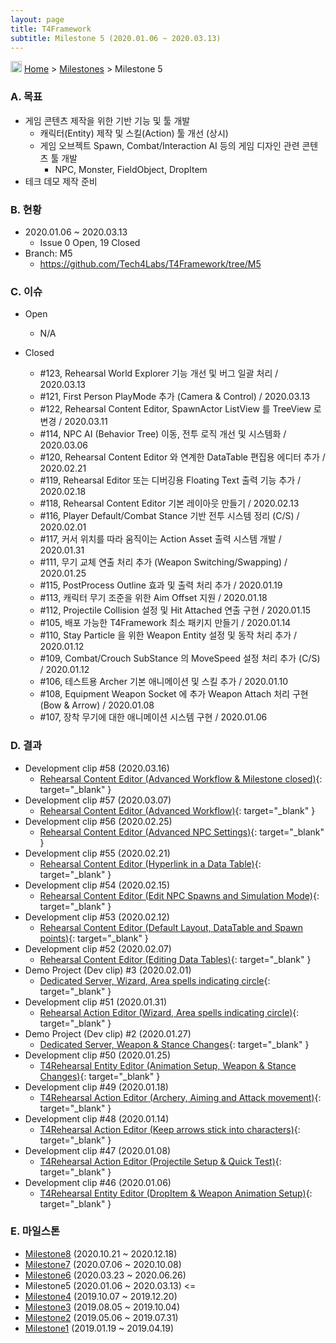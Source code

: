 ```yaml
---
layout: page
title: T4Framework
subtitle: Milestone 5 (2020.01.06 ~ 2020.03.13)
---
```

<img src="https://tech4labs.com/img/Folders2.png" width="18px" height="18px"> [Home](https://tech4labs.com/index) > [Milestones](https://tech4labs.com/T4Framework_Milestones/) > Milestone 5

### A. 목표

- 게임 콘텐츠 제작을 위한 기반 기능 및 툴 개발
  - 캐릭터(Entity) 제작 및 스킬(Action) 툴 개선 (상시)
  - 게임 오브젝트 Spawn, Combat/Interaction AI 등의 게임 디자인 관련 콘텐츠 툴 개발
    - NPC, Monster, FieldObject, DropItem
- 테크 데모 제작 준비

### B. 현황

- 2020.01.06 ~ 2020.03.13
  - Issue 0 Open, 19 Closed
- Branch: M5
  - <https://github.com/Tech4Labs/T4Framework/tree/M5>

### C. 이슈

- Open
  - N/A
    
- Closed
  - #123, Rehearsal World Explorer 기능 개선 및 버그 일괄 처리 / 2020.03.13
  - #121, First Person PlayMode 추가 (Camera & Control) / 2020.03.13
  - #122, Rehearsal Content Editor, SpawnActor ListView 를 TreeView 로 변경 / 2020.03.11
  - #114, NPC AI (Behavior Tree) 이동, 전투 로직 개선 및 시스템화 / 2020.03.06
  - #120, Rehearsal Content Editor 와 연계한 DataTable 편집용 에디터 추가 / 2020.02.21
  - #119, Rehearsal Editor 또는 디버깅용 Floating Text 출력 기능 추가 / 2020.02.18
  - #118, Rehearsal Content Editor 기본 레이아웃 만들기 / 2020.02.13
  - #116, Player Default/Combat Stance 기반 전투 시스템 정리 (C/S) / 2020.02.01
  - #117, 커서 위치를 따라 움직이는 Action Asset 출력 시스템 개발 / 2020.01.31
  - #111, 무기 교체 연출 처리 추가 (Weapon Switching/Swapping) / 2020.01.25
  - #115, PostProcess Outline 효과 및 출력 처리 추가 / 2020.01.19
  - #113, 캐릭터 무기 조준을 위한 Aim Offset 지원 / 2020.01.18
  - #112, Projectile Collision 설정 및 Hit Attached 연출 구현 / 2020.01.15
  - #105, 배포 가능한 T4Framework 최소 패키지 만들기 / 2020.01.14
  - #110, Stay Particle 을 위한 Weapon Entity 설정 및 동작 처리 추가 / 2020.01.12
  - #109, Combat/Crouch SubStance 의 MoveSpeed 설정 처리 추가 (C/S) / 2020.01.12
  - #106, 테스트용 Archer 기본 애니메이션 및 스킬 추가 / 2020.01.10
  - #108, Equipment Weapon Socket 에 추가 Weapon Attach 처리 구현 (Bow & Arrow) / 2020.01.08
  - #107, 장착 무기에 대한 애니메이션 시스템 구현 / 2020.01.06

### D. 결과

- Development clip #58 (2020.03.16)
  - [Rehearsal Content Editor (Advanced Workflow & Milestone closed)](https://youtu.be/z7z1iG3xNYo){: target="_blank" }
- Development clip #57 (2020.03.07)
  - [Rehearsal Content Editor (Advanced Workflow)](https://youtu.be/sKRrQffyrmQ){: target="_blank" }
- Development clip #56 (2020.02.25)
  - [Rehearsal Content Editor (Advanced NPC Settings)](https://youtu.be/tdnn9UVRjQw){: target="_blank" }
- Development clip #55 (2020.02.21)
  - [Rehearsal Content Editor (Hyperlink in a Data Table)](https://youtu.be/LPqQqflh-YI){: target="_blank" }
- Development clip #54 (2020.02.15)
  - [Rehearsal Content Editor (Edit NPC Spawns and Simulation Mode)](https://youtu.be/ag14eXkAqMw){: target="_blank" }
- Development clip #53 (2020.02.12)
  - [Rehearsal Content Editor (Default Layout, DataTable and Spawn points)](https://youtu.be/ofJtx_N9Cfk){: target="_blank" }
- Development clip #52 (2020.02.07)
  - [Rehearsal Content Editor (Editing Data Tables)](https://youtu.be/kLaktT5w3As){: target="_blank" }
- Demo Project (Dev clip) #3 (2020.02.01)
  - [Dedicated Server, Wizard, Area spells indicating circle](https://youtu.be/1tOpCnaQJJ4){: target="_blank" }
- Development clip #51 (2020.01.31)
  - [Rehearsal Action Editor (Wizard, Area spells indicating circle)](https://youtu.be/qO0ez5B6yV0){: target="_blank" }
- Demo Project (Dev clip) #2 (2020.01.27)
  - [Dedicated Server, Weapon & Stance Changes](https://youtu.be/lZI18EuSQLM){: target="_blank" }
- Development clip #50 (2020.01.25)
  - [T4Rehearsal Entity Editor (Animation Setup, Weapon & Stance Changes)](https://youtu.be/lSIEoQDeuAo){: target="_blank" }
- Development clip #49 (2020.01.18)
  - [T4Rehearsal Action Editor (Archery, Aiming and Attack movement)](https://youtu.be/o-Ledq-DRVI){: target="_blank" }
- Development clip #48 (2020.01.14)
  - [T4Rehearsal Action Editor (Keep arrows stick into characters)](https://youtu.be/NDkGp2KjTiw){: target="_blank" }
- Development clip #47 (2020.01.08)
  - [T4Rehearsal Action Editor (Projectile Setup & Quick Test)](https://youtu.be/1lHyKkhPJ8I){: target="_blank" }
- Development clip #46 (2020.01.06)
  - [T4Rehearsal Entity Editor (DropItem & Weapon Animation Setup)](https://youtu.be/0cWfxB2p4fw){: target="_blank" }

### E. 마일스톤

- [Milestone8](https://tech4labs.com/T4Framework_Milestone8_Achieved/) (2020.10.21 ~ 2020.12.18)
- [Milestone7](https://tech4labs.com/T4Framework_Milestone7_Achieved/) (2020.07.06 ~ 2020.10.08)
- [Milestone6](https://tech4labs.com/T4Framework_Milestone6_Achieved/) (2020.03.23 ~ 2020.06.26)
- Milestone5 (2020.01.06 ~ 2020.03.13) <=
- [Milestone4](https://tech4labs.com/T4Framework_Milestone4_Achieved/) (2019.10.07 ~ 2019.12.20)
- [Milestone3](https://tech4labs.com/T4Framework_Milestone3_Achieved/) (2019.08.05 ~ 2019.10.04)
- [Milestone2](https://tech4labs.com/T4Framework_Milestone2_Achieved/) (2019.05.06 ~ 2019.07.31)
- [Milestone1](https://tech4labs.com/T4Framework_Milestone1_Achieved/) (2019.01.19 ~ 2019.04.19)
